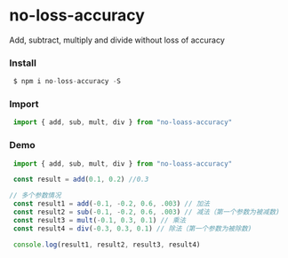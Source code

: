 # no-loss-accuracy
Add, subtract, multiply and divide without loss of accuracy

### Install

``` javascript
 $ npm i no-loss-accuracy -S
```

### Import

``` javascript
 import { add, sub, mult, div } from "no-loass-accuracy"
```

### Demo

``` javascript
 import { add, sub, mult, div } from "no-loass-accuracy"

 const result = add(0.1, 0.2) //0.3

// 多个参数情况
 const result1 = add(-0.1, -0.2, 0.6, .003) // 加法
 const result2 = sub(-0.1, -0.2, 0.6, .003) // 减法（第一个参数为被减数)
 const result3 = mult(-0.1, 0.3, 0.1) // 乘法
 const result4 = div(-0.3, 0.3, 0.1) // 除法（第一个参数为被除数)

 console.log(result1, result2, result3, result4)
```